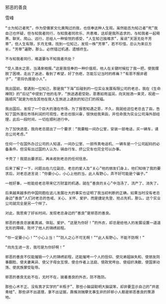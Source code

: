 邪恶的善良

雪峰


    “士为知己者死”，作为受儒家文化熏陶过的我，也信奉这种人生观。虽然能否为知己者“死”我自己也怀疑，但与知我者同行，与知我者同欢乐、共患难，这却是我所追求的，与知我者一起喝茶、聊天、爬山、远行，总给人一种愉悦的感受，“人生知己独难求”，虽说“天涯无处不芳草”，但人生有限，岁月无情，找到一位知己，发现一株“芳草”，若不珍惜，总认为来日方长，“芳草”遍野，那么，必然错过机遇，遗憾终生。

    不与知我者同行，难道要与不知我者共处？

    “受人滴水之恩，当涌泉相报。”这是我信奉的一种价值观，他人在关键时候拉了我一把，使我摆脱了困境，走出了迷途，看到了希望，好了伤疤，怎能忘记当时的疼痛？“有恩不报非君子”，“恩将仇报是小人”。

    我出国前，曾遇到一位知己，那是我“下海”后碰到的一位实业发展有限公司的老总，我在《生命禅院》的“后记”中提到了他的名字，“旅途遇君受助，恩惠如雨滋润，向天抛洒一束灵，祝君一路顺风”就是为他及其他在我人生旅途上遇到的知己们的祝福。

    我出国后，发现了一个巨大的潜在市场，为了报答知遇之恩，不久，我就给这位老总去了函，告知了国外潜在市场利润的可观性，老总也很兴奋，很快给我来函，并任命我为实业公司海外部经理，此后一段时间，一切在顺利进行中。

    为了加快进度，我向老总提出了一个要求：“我要租一间办公室，安装一部电话，买一辆车，请总公司考虑。”

    任何一个在国外办过公司的人知道，一间办公室、一部传真电话机、一辆车是一个公司起码的必备条件。但没有出过国的人认为，骑自行车、挤公交车也完全可以办事。

    卡壳了！我提出要求后，再未收到老总的任何信息。

    后来了解了一下，问题出在几位副总、老总的爱人及“关心”他的朋友们身上，他们知晓了我的要求后，对老总进言说：“你要小心，小心上他的当，此人有野心，弄不好可能是个骗子。”

    一桩好事，一桩能给老总带来亿万财富的机遇，就在“善良的关心”中泡汤了、流产了、消失了。

    后来越来越多的中国同胞在这儿发展壮大的事实也证明了我当初判断的正确，如果当时没有老总身边“善良”人们对老总的告戒、关心、关怀、爱护，而是捷足先登、抢占先机，那么，这个实业公司就完全是另一个样了。

    对此，我思索了好长时间，发现老总身边的“善良”是邪恶的善良。

    邪恶的善良总披着真诚、体贴、爱护、“这是为你好！”的外衣，却总是给他人的发展设置一道道无形的障碍，败坏了他人的锦绣前程。

    “你一定要小心！”“小心上当！”“防人之心不可无啊！”“此人有野心，不能不防啊！”

    “向先生进一言，我可是为你好啊！”

    邪恶的善良不仅能摧毁一个人的锦绣前程，还能摧垮一个人的信仰、使兄弟姐妹失和、使朋友同事翻脸、使夫妻离异、使父子母女互恨、使合作者上法庭、使政党垮台、使组织涣散、使国家动荡、使民族蒙受耻辱。

    邪恶的善良无处不在，无时不在，披着善良的外衣，防不胜防。

    那些心术不正、没有真才实学的“半瓶子”、那些小脑袋聪明大脑袋笨，却非要显示自己的“井底青蛙”、那些讲不出道理，拿不出证据，靠推测揣摩无事生非的奸邪小人都是邪恶善良的策源地。



